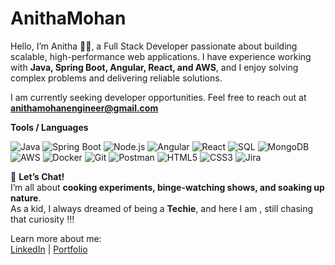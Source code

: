 # AnithaMohan

Hello, I’m Anitha 👋🏼, a Full Stack Developer passionate about building scalable, high-performance web applications. I have experience working with **Java, Spring Boot, Angular, React, and AWS**, and I enjoy solving complex problems and delivering reliable solutions.

I am currently seeking developer opportunities. Feel free to reach out at **anithamohanengineer@gmail.com**

**Tools / Languages**  

![Java](https://img.shields.io/badge/Java-ED8B00?style=for-the-badge&logo=java&logoColor=white)
![Spring Boot](https://img.shields.io/badge/Spring%20Boot-6DB33F?style=for-the-badge&logo=spring&logoColor=white)
![Node.js](https://img.shields.io/badge/Node.js-339933?style=for-the-badge&logo=node.js&logoColor=white)
![Angular](https://img.shields.io/badge/Angular-DD0031?style=for-the-badge&logo=angular&logoColor=white)
![React](https://img.shields.io/badge/React-61DAFB?style=for-the-badge&logo=react&logoColor=black)
![SQL](https://img.shields.io/badge/SQL-4479A1?style=for-the-badge&logo=mysql&logoColor=white)
![MongoDB](https://img.shields.io/badge/MongoDB-47A248?style=for-the-badge&logo=mongodb&logoColor=white)
![AWS](https://img.shields.io/badge/AWS-232F3E?style=for-the-badge&logo=amazon-aws&logoColor=white)
![Docker](https://img.shields.io/badge/Docker-2496ED?style=for-the-badge&logo=docker&logoColor=white)
![Git](https://img.shields.io/badge/Git-F05032?style=for-the-badge&logo=git&logoColor=white)
![Postman](https://img.shields.io/badge/Postman-FF6C37?style=for-the-badge&logo=postman&logoColor=white)
![HTML5](https://img.shields.io/badge/HTML5-E34F26?style=for-the-badge&logo=html5&logoColor=white)
![CSS3](https://img.shields.io/badge/CSS3-1572B6?style=for-the-badge&logo=css3&logoColor=white)
![Jira](https://img.shields.io/badge/Jira-0052CC?style=for-the-badge&logo=jira&logoColor=white)

💬 **Let’s Chat!**  
I’m all about **cooking experiments, binge-watching shows, and soaking up nature**.  
As a kid, I always dreamed of being a **Techie**, and here I am , still chasing that curiosity !!!

Learn more about me:  
[LinkedIn](https://www.linkedin.com/in/anitha-mohan-1a8313155/) | [Portfolio](https://sites.google.com/view/allaboutanithamohan/home)
